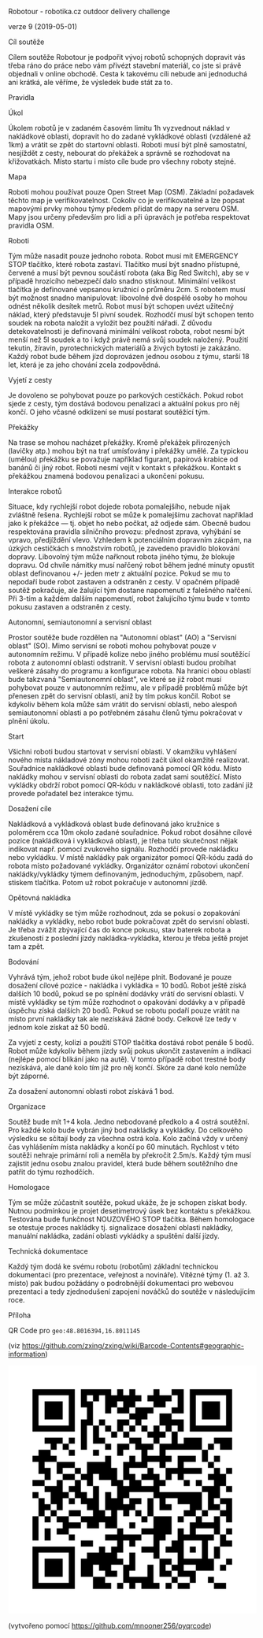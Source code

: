 Robotour - robotika.cz outdoor delivery challenge

verze 9 (2019-05-01)

Cíl soutěže

Cílem soutěže Robotour je podpořit vývoj robotů schopných dopravit vás třeba
ráno do práce nebo vám přivézt stavební materiál, co jste si právě objednali v
online obchodě. Cesta k takovému cíli nebude ani jednoduchá ani krátká, ale
věříme, že výsledek bude stát za to.

Pravidla

Úkol

Úkolem robotů je v zadaném časovém limitu 1h vyzvednout náklad v nakládkové
oblasti, dopravit ho do zadané vykládkové oblasti (vzdálené až 1km) a
vrátit se zpět do startovní oblasti. Roboti musí být plně samostatní, nesjíždět z
cesty, nebourat do překážek a správně se rozhodovat na křižovatkách.
Místo startu i místo cíle bude pro všechny roboty stejné.

Mapa

Roboti mohou používat pouze Open Street Map (OSM). Základní požadavek těchto map je
verifikovatelnost. Cokoliv co je verifikovatelné a lze popsat mapovými prvky
mohou týmy předem přidat do mapy na serveru OSM. Mapy jsou určeny především pro
lidi a při úpravách je potřeba respektovat pravidla OSM.

Roboti

Tým může nasadit pouze jednoho robota. Robot musí mít EMERGENCY STOP tlačítko,
které robota zastaví. Tlačítko musí být snadno přístupné, červené a musí být
pevnou součástí robota (aka Big Red Switch), aby se v případě hrozícího
nebezpečí dalo snadno stisknout.  Minimální velikost tlačítka je definované
vepsanou kružnicí o průměru 2cm. S robotem musí být možnost snadno manipulovat:
libovolné dvě dospělé osoby ho mohou odnést několik desítek metrů. Robot musí
být schopen uvézt užitečný náklad, který představuje 5l pivní soudek. Rozhodčí
musí být schopen tento soudek na robota naložit a vyložit bez použití nářadí.
Z důvodu detekovatelnosti je definovaná minimální velikost robota, robot nesmí
být menší než 5l soudek a to i když právě nemá svůj soudek naložený.
Použití tekutin, žíravin, pyrotechnických materiálů a živých bytostí je zakázáno.
Každý robot bude během jízd doprovázen jednou osobou z
týmu, starší 18 let, která je za jeho chování zcela zodpovědná.

Vyjetí z cesty

Je dovoleno se pohybovat pouze po parkových cestičkách. Pokud robot sjede z
cesty, tým dostává bodovou penalizaci a aktuální pokus pro něj končí.
O jeho včasné odklizení se musí postarat soutěžící tým.


Překážky

Na trase se mohou nacházet překážky. Kromě překážek
přirozených (lavičky atp.) mohou být na trať umísťovány i překážky umělé. Za
typickou (umělou) překážku se považuje například figurant, papírová krabice od
banánů či jiný robot. Roboti nesmí vejít v kontakt s překážkou. Kontakt s
překážkou znamená bodovou penalizaci a ukončení pokusu.


Interakce robotů

Situace, kdy rychlejší robot dojede robota pomalejšího, nebude nijak zvláštně
řešena. Rychlejší robot se může k pomalejšímu zachovat například jako k
překážce — tj. objet ho nebo počkat, až odjede sám. Obecně budou respektována
pravidla silničního provozu: přednost zprava, vyhýbání se vpravo, předjíždění
vlevo.
Vzhledem k potenciálním dopravním zácpám, na úzkých cestičkách s množstvím
robotů, je zavedeno pravidlo blokování dopravy. Libovolný tým může nařknout
robota jiného týmu, že blokuje dopravu. Od chvíle námitky musí nařčený robot
během jedné minuty opustit oblast definovanou +/- jeden metr z aktuální pozice.
Pokud se mu to nepodaří bude robot zastaven a odstraněn z cesty. V opačném
případě soutěž pokračuje, ale žalující tým dostane napomenutí z falešného
nařčení. Při 3-tím a každém dalším napomenutí, robot žalujícího týmu bude v tomto
pokusu zastaven a odstraněn z cesty.


Autonomní, semiautonomní a servisní oblast

Prostor soutěže bude rozdělen na "Autonomní oblast" (AO) a "Servisní oblast" (SO).
Mimo servisní se roboti mohou pohybovat pouze v autonomním režimu.
V případě kolize nebo jiného problému musí soutěžící robota z autonomní oblasti odstranit.
V servisní oblasti budou probíhat veškeré zásahy do programu a konfigurace robota.
Na hranici obou oblastí bude takzvaná "Semiautonomní oblast", ve které se již robot musí pohybovat pouze v autonomním
režimu, ale v případě problémů může být přenesen zpět do servisní oblasti, aniž by tím pokus končil.
Robot se kdykoliv během kola může sám vrátit do servisní oblasti, nebo alespoň semiautonomní oblasti
a po potřebném zásahu členů týmu pokračovat v plnění úkolu.


Start

Všichni roboti budou startovat v servisní oblasti. V okamžiku vyhlášení nového místa nákladové
zóny mohou roboti začít úkol okamžitě realizovat. Souřadnice nakládkové oblasti bude definovaná pomocí QR kódu.
Místo nakládky mohou v servisní oblasti do robota zadat sami soutěžící.
Místo vykládky obdrží robot pomocí QR-kódu v nakládkové oblasti, toto zadání již provede pořadatel bez interakce týmu.


Dosažení cíle

Nakládková a vykládková oblast bude definovaná jako kružnice s poloměrem cca 10m okolo zadané souřadnice.
Pokud robot dosáhne cílové pozice (nakládková i vykládková oblast),
je třeba tuto skutečnost nějak indikovat např.  pomocí zvukového signálu.
Rozhodčí provede nakládku nebo vykládku. V místě nakládky pak organizátor pomocí QR-kódu
zadá do robota místo požadované vykládky. Organizátor oznámí robotovi ukončení nakládky/vykládky
týmem definovaným, jednoduchým, způsobem, např. stiskem tlačítka. Potom už robot pokračuje v autonomní jízdě.


Opětovná nakládka

V místě vykládky se tým může rozhodnout, zda se pokusí o zopakování nakládky a vykládky, nebo robot
bude pokračovat zpět do servisní oblasti. Je třeba zvážit zbývající čas do konce pokusu, stav
baterek robota a zkušeností z poslední jízdy nakládka-vykládka, kterou je třeba ještě projet tam a zpět.


Bodování

Vyhrává tým, jehož robot bude úkol nejlépe plnit. Bodované je pouze dosažení
cílové pozice - nakládka i vykládka = 10 bodů. Robot ještě získá dalších 10 bodů, pokud se po
splnění dodávky vrátí do servisní oblasti. V místě vykládky se tým může rozhodnot o opakování dodávky
a v případě úspěchu získá dalších 20 bodů. Pokud se robotu podaří pouze vrátit na místo první nakládky
tak ale nezískává žádné body. Celkově lze tedy v jednom kole získat až 50 bodů.

Za vyjetí z cesty, kolizi a použití STOP tlačítka dostává robot penále
5 bodů. Robot může kdykoliv během jízdy svůj pokus ukončit zastavením a
indikaci (nejlépe pomocí blikání jako na autě). V tomto případě robot trestné body nezískává,
ale dané kolo tím již pro něj končí. Skóre za dané kolo nemůže být záporné.

Za dosažení autonomní oblasti robot získává 1 bod.


Organizace

Soutěž bude mít 1+4 kola. Jedno nebodované předkolo a 4 ostrá soutěžní.
Pro každé kolo bude vybrán jiný bod nakládky a vykládky. Do celkového výsledku se
sčítají body za všechna ostrá kola.
Kolo začíná vždy v určený čas vyhlášením místa nakládky a končí po 60 minutách.
Rychlost v této soutěži nehraje primární roli a neměla by překročit 2.5m/s.
Každý tým musí zajistit jednu osobu znalou pravidel, která bude během soutěžního dne patřit do
týmu rozhodčích.


Homologace

Tým se může zúčastnit soutěže, pokud ukáže, že je schopen získat body.
Nutnou podmínkou je projet desetimetrový úsek bez kontaktu s překážkou.
Testována bude funkčnost NOUZOVÉHO STOP tlačítka.
Během homologace se otestuje proces nakládky tj. signalizace dosažení oblasti nakládky,
manuální nakládka, zadání oblasti vykládky a spuštění další jízdy.


Technická dokumentace

Každý tým dodá ke svému robotu (robotům) základní technickou dokumentaci (pro
prezentace, veřejnost a novináře). Vítězné týmy (1. až 3. místo) pak budou
požádány o podrobnější dokumentaci pro webovou prezentaci a tedy zjednodušení
zapojení nováčků do soutěže v následujícím roce.


Příloha

QR Code pro `geo:48.8016394,16.8011145`

(viz https://github.com/zxing/zxing/wiki/Barcode-Contents#geographic-information)

![QR Code](qrcode.svg)

(vytvořeno pomocí https://github.com/mnooner256/pyqrcode)
